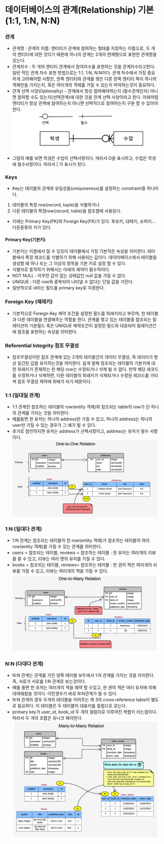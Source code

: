 # 데이터베이스의 관계(Relationship) 기본 (1:1, 1:N, N:N)
### 관계
- 관계명 : 관계의 이름: 엔티티가 관계에 참여하는 형태를 지칭하는 이름으로, 두 개의 엔티티에 대한 것이기 때문에 하나의 관계는 2개의 현재형으로 표현한 관계명을 갖는다.
- 관계차수 : 두 개의 엔티티 관계에서 참여자수를 표현하는 것을 관계차수라고한다. 일반 적인 관계 차수 표현 방법으로는 1:1, 1:N, N:N이다. 관계 차수에서 가장 중요하게 고려해야할 사항은, 한쪽 엔티티와 관계를 맺은 다른 한쪽 엔티티 쪽이 하나의 객체만을 가지는지, 혹은 여러개의 객체를 가질 수 있는지 파악하는것이 중요하다.
- 관계 선택 사양(Optionality) - 관계에서 항상 참여해야하는지 (필수관계인지) 아니면 참여할 수도 있는지(선택관계)에 대한 것을 관계 선택 사양이라고 한다. 아래처럼 엔티티가 항상 관계에 참여하는지 아니면 선택적으로 참여하는지 구분 할 수 있어야한다.
![Alt text](image-1.png)
- 그림의 예를 보면 학생은 수업이 선택사항이다. 따라서 O을 표시하고, 수업은 학생에 필수사항이다. 따라서 | 가 표시가 된다.

### Keys
- Key는 테이블의 관계와 유일성을(uniquneness)를 설정하는 constraint중 하나이다.
1. 테이블의 특정 row(record, tuple)을 식별하거나
2. 다른 테이블의 특정row(record, tuble)을 참조할때 사용된다.
- 키에는 Primary Key(PK)와 Foreign Key(FK)가 있다. 후보키, 대체키, 슈퍼키... 다른종류의 키가 있다.

#### Primary Key(기본키)
- 기본키는 이름에서 알 수 있듯이 테이블에서 가장 기본적은 속성을 의미한다. 테이블에서 특정 레코드를 식별하기 위해 사용되는 값이다. 데이터베이스에서 테이블을 생성할 때 하나 또는 그 이상의 항목을 기본 키로 설정 할 수 있다.
- 식별자로 동작하기 위해서는 아래의 제약이 필수적이다.
- NOT NULL : 아무런 값이 없는 상태값인 null 값을 가질 수 없다.
- UNIQUE : 다른 row와 중복되어 나타낼 수 없다는 단일 값을 가진다.
- 일반적으로 id라는 필드를 primary key로 지정한다.

### Foreign Key (왜래키)
- 기본적으로 Foreign Key 제약 조건을 설정한 필드를 외래키라고 부르며, 한 테이블과 다른 테이블을 연결해주는 역할을 한다. 관계를 맺고 있는 테이블중 참조되는 릴레이션의 기본필드 혹은 UNIQUE 제약조건이 설정된 필드와 대응되어 릴레이션간에 참조를 표현하는 속성을 의미한다.

### Referential Integrity 참조 무결성
- 참조무결성이란 참조 관계에 있는 2개의 테이블간의 데이터 무결성, 즉 데이터가 항상 일간된 값을 유지하는것을 의미한다. 쉽게 말해 참조되는 테이블의 기본키에 대한 외래키가 존재하는 한 해당 row는 수정되거나 삭제 될 수 없다. 만약 해당 레코드를 수정하거나 삭제하면, 다른 테이블의 외래키가 삭제되거나 수정된 레코드를 가리켜 참조 무결성 제약에 위배가 되기 때문이다.

### 1:1 (일대일 관계)
- 1:1 관계란 참조하는 테이블의 row(entity 객체)와 참조되는 table의 row가 단 하나의 관계를 가지는 것을 의미한다.
- 예를들면 한 유저는 하나의 address만 가질 수 있고, 하나의 address는 하나의 user만 가질 수 있는 경우가 그 예가 될 수 있다.
- 추가로 첨언하지면 유저는 address가 선택사항이고, address는 유저가 필수 사항이다.
![Alt text](image.png)

### 1:N (일대다 관계)
- 1:N 관계는 참조되는 테이블의 한 row(entity 객체)가 참조하는 테이블의 여러 row(entity 객체)를 가질 수 있는 관계를 의미한다.
- users = 참조되는 테이블, reviews = 참조하는 테이블 : 한 유저는 여러개의 리뷰를 쓸 수 있고, 리뷰는 여러 명의 유저를 가질 수 있다.
- books = 참조되는 테이블, reviews= 참조하는 테이블 : 한 권의 책은 여러개의 리뷰를 가질 수 있고, 리뷰는 여러개의 책을 가질 수 있다.
![Alt text](image-2.png)

### N:N (다대다 관계)
- N:N 관계는 관계를 가진 양쪽 테이블 보두에서 1:N 관계를 가지는 것을 의미한다. 즉, 서로가 서로를 1:N 관계로 보는것이다.
- 예를 들면 한 유저는 여러개의 책을 예약 할 수있고, 한 권의 책은 여러 유저에 의해 대여돼왔을 것이다. 이런경우가 바로 N:N관계가 될 수 있다.
- N:N 관계의 경우 두개의 테이블을 이어주는 제 3의 cross reference table이 별도로 필요하다. 이 테이블은 두 테이블의 대표키를 컬럼으로 갖는다.
- primary key가 user_id, book_id 두 개의 컬럼이로 이루어진 복합키 라는점이다. 따라서 두 개의 조합은 유니크 해야한다.
![Alt text](image-3.png)